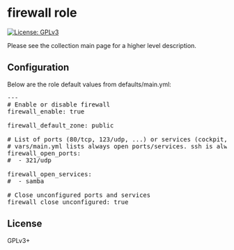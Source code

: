 # firewall role

[![License: GPLv3](https://img.shields.io/badge/license-GPLv3-brightgreen.svg)](https://www.gnu.org/licenses/gpl-3.0)

Please see the collection main page for a higher level description.

## Configuration

Below are the role default values from defaults/main.yml:

<pre>
---
# Enable or disable firewall
firewall_enable: true

firewall_default_zone: public

# List of ports (80/tcp, 123/udp, ...) or services (cockpit, https, ...)
# vars/main.yml lists always open ports/services. ssh is always kept open.
firewall_open_ports:
#  - 321/udp

firewall_open_services:
#  - samba

# Close unconfigured ports and services
firewall_close_unconfigured: true
</pre>

## License

GPLv3+
